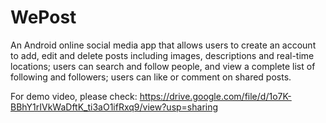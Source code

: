 # WePost
An Android online social media app that allows users to create an account to add, edit and delete posts including images, descriptions and real-time locations; users can search and follow people, and view a complete list of following and followers; users can like or comment on shared posts.

For demo video, please check: https://drive.google.com/file/d/1o7K-BBhY1rIVkWaDftK_ti3aO1ifRxq9/view?usp=sharing
